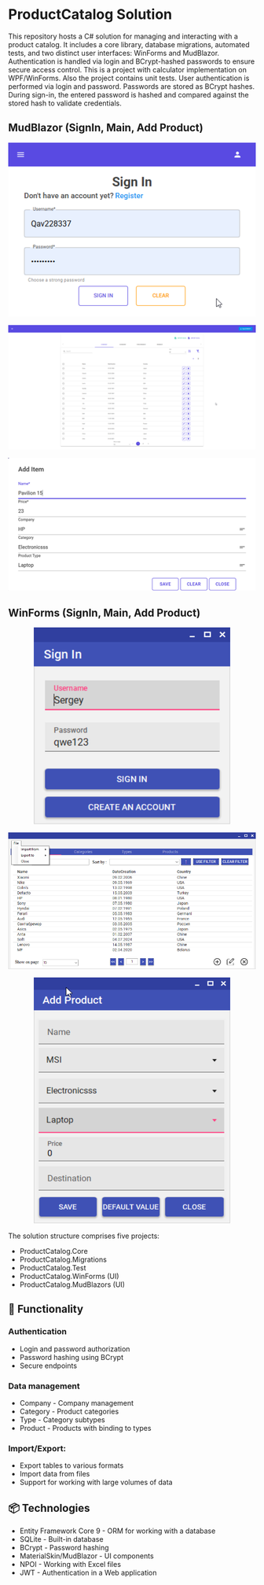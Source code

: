# ProductCatalog Solution
This repository hosts a C# solution for managing and interacting with a product catalog. It includes a core library, database migrations, automated tests, and two distinct user interfaces: WinForms and MudBlazor. Authentication is handled via login and BCrypt-hashed passwords to ensure secure access control.
This is a project with calculator implementation on WPF/WinForms. Also the project contains unit tests.
User authentication is performed via login and password. Passwords are stored as BCrypt hashes. During sign-in, the entered password is hashed and compared against the stored hash to validate credentials.

## MudBlazor (SignIn, Main, Add Product)
<p align="center">
  <img src="MudBlazor.SignIn.png" alt="SingnIn" width="600"/>
</p>
<p align="center">
  <img src="MudBlazor.Main.png" alt="Main"/>
</p>
<p align="center">
  <img src="MudBlazor.AddProduct.png" alt="AddProduct" width="600"/>
</p>

## WinForms (SignIn, Main, Add Product)
<p align="center">
  <img src="WinForms.SignIn.png" alt="SingnIn" width="400" height="400"/>
</p>
<p align="center">
  <img src="WinForms.Main.png" alt="Main"/>
</p>
<p align="center">
  <img src="WinForms.AddProduct.png" alt="AddProduct" width="400" height="500"/>
</p>

The solution structure comprises five projects:

- ProductCatalog.Core
- ProductCatalog.Migrations
- ProductCatalog.Test
- ProductCatalog.WinForms (UI)
- ProductCatalog.MudBlazors (UI)

## 🔐 Functionality
### Authentication
- Login and password authorization
- Password hashing using BCrypt
- Secure endpoints

### Data management
- Company - Company management
- Category - Product categories
- Type - Category subtypes
- Product - Products with binding to types

### Import/Export:
- Export tables to various formats
- Import data from files
- Support for working with large volumes of data

## 📦 Technologies
- Entity Framework Core 9 - ORM for working with a database
- SQLite - Built-in database
- BCrypt - Password hashing
- MaterialSkin/MudBlazor - UI components
- NPOI - Working with Excel files
- JWT - Authentication in a Web application
